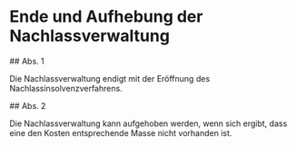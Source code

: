 # Ende und Aufhebung der Nachlassverwaltung



\#\# Abs. 1

 Die Nachlassverwaltung endigt mit der Eröffnung des Nachlassinsolvenzverfahrens.

\#\# Abs. 2

 Die Nachlassverwaltung kann aufgehoben werden, wenn sich ergibt, dass eine den Kosten entsprechende Masse nicht vorhanden ist. 

